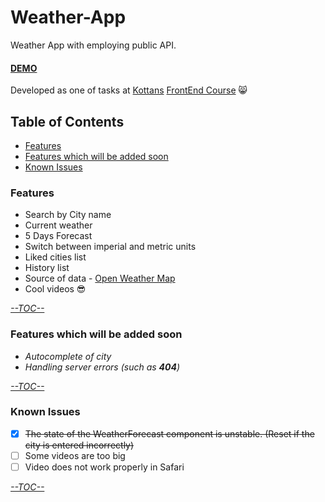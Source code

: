# Weather-App

Weather App with employing public API.
#### [DEMO](https://babayk0.github.io/Weather-App/)
Developed as one of tasks at [Kottans](https://github.com/kottans) [FrontEnd Course](https://github.com/kottans/frontend) :smile_cat:

## Table of Contents
* [Features](https://github.com/babayK0/Weather-App#features)
* [Features which will be added soon](https://github.com/babayK0/Weather-App#features-which-will-be-added-soon)
* [Known Issues](https://github.com/babayK0/Weather-App#known-issues)
### Features
* Search by City name
* Current weather 
* 5 Days Forecast 
* Switch between imperial and metric units
* Liked cities list
* History list
* Source of data - [Open Weather Map](https://openweathermap.org/)
* Cool videos :sunglasses:

[*--TOC--*](https://github.com/babayK0/Weather-App#table-of-contents)
### Features which will be added soon
* *Autocomplete of city*
* *Handling server errors (such as **404**)*

[*--TOC--*](https://github.com/babayK0/Weather-App#table-of-contents)
### Known Issues
- [x] ~~The state of the WeatherForecast component is unstable. (Reset if the city is entered incorrectly)~~
- [ ] Some videos are too big
- [ ] Video does not work properly in Safari

[*--TOC--*](https://github.com/babayK0/Weather-App#table-of-contents)
